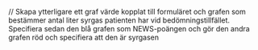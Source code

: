 // Skapa ytterligare ett graf värde kopplat till formuläret och grafen som bestämmer antal liter syrgas patienten har vid bedömningstillfället. Specifiera sedan den blå grafen som NEWS-poängen och gör den andra grafen röd och specifiera att den är syrgasen
